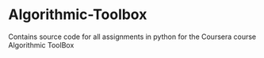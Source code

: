 # Algorithmic-Toolbox
Contains source code for all assignments in python for the Coursera course Algorithmic ToolBox
